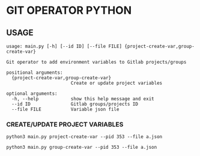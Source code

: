 # GIT OPERATOR PYTHON

## USAGE

`````````
usage: main.py [-h] [--id ID] [--file FILE] {project-create-var,group-create-var}

Git operator to add environment variables to Gitlab projects/groups

positional arguments:
  {project-create-var,group-create-var}
                        Create or update project variables

optional arguments:
  -h, --help            show this help message and exit
  --id ID               Gitlab groups/projects ID
  --file FILE           Variable json file
`````````

### CREATE/UPDATE PROJECT VARIABLES

`````````
python3 main.py project-create-var --pid 353 --file a.json
`````````
`````````
python3 main.py group-create-var --pid 353 --file a.json
`````````
